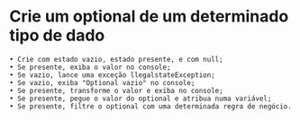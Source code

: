# Crie um optional de um determinado tipo de dado

    • Crie com estado vazio, estado presente, e com null;
    • Se presente, exiba o valor no console;
    • Se vazio, lance uma exceção llegalstateException;
    • Se vazio, exiba "Optional vazio" no console;
    • Se presente, transforme o valor e exiba no console;
    • Se presente, pegue o valor do optional e atribua numa variável;
    • Se presente, filtre o optional com uma determinada regra de negócio.